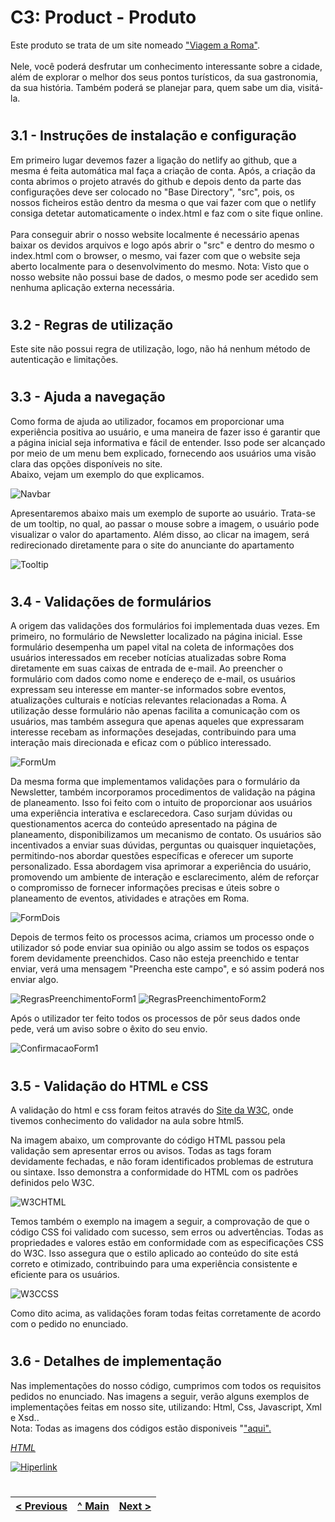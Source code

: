 # C3: Product - Produto

Este produto se trata de um site nomeado <a href="https://tiwm23tig05.netlify.app">"Viagem a Roma"</a>.<br>
<br>
 Nele, você poderá desfrutar um conhecimento interessante sobre a cidade, além de explorar o melhor dos seus pontos turísticos, da sua gastronomia, da sua história. Também poderá se planejar para, quem sabe um dia, visitá-la. 

#

## 3.1 - Instruções de instalação e configuração

Em primeiro lugar devemos fazer a ligação do netlify ao github, que a mesma é feita automática mal faça a criação de conta. Após, a criação da conta abrimos o projeto através do github e depois dento da parte das configurações deve ser colocado no "Base Directory", "src", pois, os nossos ficheiros estão dentro da mesma o que vai fazer com que o netlify consiga detetar automaticamente o index.html e faz com o site fique online.<br>
<br>
Para conseguir abrir o nosso website localmente é necessário apenas baixar os devidos arquivos e logo após abrir o "src" e dentro do mesmo o index.html com o browser, o mesmo, vai fazer com que o website seja aberto localmente para o desenvolvimento do mesmo. Nota: Visto que o nosso website não possui base de dados, o mesmo pode ser acedido sem nenhuma aplicação externa necessária. 

#

## 3.2 - Regras de utilização

Este site não possui regra de utilização, logo, não há nenhum método de autenticação e limitações.

#

## 3.3 - Ajuda a navegação

Como forma de ajuda ao utilizador, focamos em proporcionar uma experiência positiva ao usuário, e uma maneira de fazer isso é garantir que a página inicial seja informativa e fácil de entender. Isso pode ser alcançado por meio de um menu bem explicado, fornecendo aos usuários uma visão clara das opções disponíveis no site.<br>
Abaixo, vejam um exemplo do que explicamos.

<img alt="Navbar" src="https://github.com/tiwm23tig05/tiwm23tig05/blob/main/doc/Imagens/NavBar.png">

Apresentaremos abaixo mais um exemplo de suporte ao usuário. Trata-se de um tooltip, no qual, ao passar o mouse sobre a imagem, o usuário pode visualizar o valor do apartamento. Além disso, ao clicar na imagem, será redirecionado diretamente para o site do anunciante do apartamento

<img alt="Tooltip" src="https://github.com/tiwm23tig05/tiwm23tig05/blob/main/doc/Imagens/ToolTip.png">

#

## 3.4 - Validações de formulários

A origem das validações dos formulários foi implementada duas vezes. Em primeiro, no formulário de Newsletter localizado na página inicial. Esse formulário desempenha um papel vital na coleta de informações dos usuários interessados em receber notícias atualizadas sobre Roma diretamente em suas caixas de entrada de e-mail. Ao preencher o formulário com dados como nome e endereço de e-mail, os usuários expressam seu interesse em manter-se informados sobre eventos, atualizações culturais e notícias relevantes relacionadas a Roma. A utilização desse formulário não apenas facilita a comunicação com os usuários, mas também assegura que apenas aqueles que expressaram interesse recebam as informações desejadas, contribuindo para uma interação mais direcionada e eficaz com o público interessado.

<img alt="FormUm" src="https://github.com/tiwm23tig05/tiwm23tig05/blob/main/doc/Imagens/FormUm.png">

Da mesma forma que implementamos validações para o formulário da Newsletter, também incorporamos procedimentos de validação na página de planeamento. Isso foi feito com o intuito de proporcionar aos usuários uma experiência interativa e esclarecedora. Caso surjam dúvidas ou questionamentos acerca do conteúdo apresentado na página de planeamento, disponibilizamos um mecanismo de contato. Os usuários são incentivados a enviar suas dúvidas, perguntas ou quaisquer inquietações, permitindo-nos abordar questões específicas e oferecer um suporte personalizado. Essa abordagem visa aprimorar a experiência do usuário, promovendo um ambiente de interação e esclarecimento, além de reforçar o compromisso de fornecer informações precisas e úteis sobre o planeamento de eventos, atividades e atrações em Roma.

<img alt="FormDois" src="https://github.com/tiwm23tig05/tiwm23tig05/blob/main/doc/Imagens/FormDois.png">

Depois de termos feito os processos acima, criamos um processo onde o utilizador só pode enviar sua opinião ou algo assim se todos os espaços forem devidamente preenchidos. Caso não esteja preenchido e tentar enviar, verá uma mensagem "Preencha este campo", e só assim poderá nos enviar algo.

<img alt="RegrasPreenchimentoForm1" src="https://github.com/tiwm23tig05/tiwm23tig05/blob/main/doc/Imagens/RegrasPreenchimentoForm1.png">
<img alt="RegrasPreenchimentoForm2" src="https://github.com/tiwm23tig05/tiwm23tig05/blob/main/doc/Imagens/RegrasPreenchimentoForm2.png">


Após o utilizador ter feito todos os processos de pôr seus dados onde pede, verá um aviso sobre o êxito do seu envio.

<img alt="ConfirmacaoForm1" src="https://github.com/tiwm23tig05/tiwm23tig05/blob/main/doc/Imagens/ConfirmaçãoFormUm.png">

#

## 3.5 - Validação do HTML e CSS

A validação do html e css foram feitos através do <a href="https://www.w3.org/developers/tools/">Site da W3C</a>, onde tivemos conhecimento do validador na aula sobre html5.

Na imagem abaixo, um comprovante do código HTML passou pela validação sem apresentar erros ou avisos. Todas as tags foram devidamente fechadas, e não foram identificados problemas de estrutura ou sintaxe. Isso demonstra a conformidade do HTML com os padrões definidos pelo W3C.

<img alt="W3CHTML" src="https://github.com/tiwm23tig05/tiwm23tig05/blob/main/doc/Imagens/W3CHTML.png">

Temos também o exemplo na imagem a seguir, a comprovação de que o código CSS foi validado com sucesso, sem erros ou advertências. Todas as propriedades e valores estão em conformidade com as especificações CSS do W3C. Isso assegura que o estilo aplicado ao conteúdo do site está correto e otimizado, contribuindo para uma experiência consistente e eficiente para os usuários.

<img alt="W3CCSS" src="https://github.com/tiwm23tig05/tiwm23tig05/blob/main/doc/Imagens/W3CCSS.png">

Como dito acima, as validações foram todas feitas corretamente de acordo com o pedido no enunciado.

#

## 3.6 - Detalhes de implementação

Nas implementações do nosso código, cumprimos com todos os requisitos pedidos no enunciado. Nas imagens a seguir, verão alguns exemplos de implementações feitas em nosso site, utilizando: Html, Css, Javascript, Xml e Xsd..<br>
Nota: Todas as imagens dos códigos estão disponiveis "<a href="https://tiwm23tig05.netlify.app">"aqui".

*HTML*

<img alt="Hiperlink" src="https://github.com/tiwm23tig05/tiwm23tig05/blob/main/doc/Imagens/html8.png">

#

< Previous | [^ Main](../../../) | [Next >](c4.md)
:--- | :---: | ---: 




